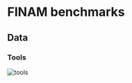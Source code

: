 # FINAM benchmarks

## Data

### Tools

![tools](https://git.ufz.de/FINAM/finam/-/jobs/artifacts/main/raw/bench/bench-data-tools.svg?job=benchmark)
